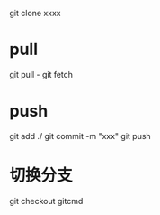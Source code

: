 git clone xxxx

# pull
git pull
    - git fetch

# push
git add ./
git commit -m "xxx"
git push

# 切换分支
git checkout gitcmd